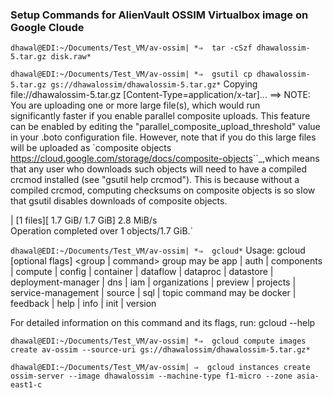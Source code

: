 ### Setup Commands for AlienVault OSSIM Virtualbox image on Google Cloude

`dhawal@EDI:~/Documents/Test_VM/av-ossim|
*⇒  tar -cSzf dhawalossim-5.tar.gz disk.raw*`


`dhawal@EDI:~/Documents/Test_VM/av-ossim|
*⇒  gsutil cp dhawalossim-5.tar.gz gs://dhawalossim/dhawalossim-5.tar.gz*`
Copying file://dhawalossim-5.tar.gz [Content-Type=application/x-tar]...
==> NOTE: You are uploading one or more large file(s), which would run          
significantly faster if you enable parallel composite uploads. This
feature can be enabled by editing the
"parallel_composite_upload_threshold" value in your .boto
configuration file. However, note that if you do this large files will
be uploaded as `composite objects
<https://cloud.google.com/storage/docs/composite-objects>``_,which
means that any user who downloads such objects will need to have a
compiled crcmod installed (see "gsutil help crcmod"). This is because
without a compiled crcmod, computing checksums on composite objects is
so slow that gsutil disables downloads of composite objects.

| [1 files][  1.7 GiB/  1.7 GiB]    2.8 MiB/s                                   
Operation completed over 1 objects/1.7 GiB.`

`dhawal@EDI:~/Documents/Test_VM/av-ossim|
*⇒  gcloud*`
Usage: gcloud [optional flags] <group | command>
  group may be           app | auth | components | compute | config |
                         container | dataflow | dataproc | datastore |
                         deployment-manager | dns | iam | organizations |
                         preview | projects | service-management | source |
                         sql | topic
  command may be         docker | feedback | help | info | init | version

For detailed information on this command and its flags, run:
  gcloud --help


`dhawal@EDI:~/Documents/Test_VM/av-ossim|
*⇒  gcloud compute images create av-ossim --source-uri gs://dhawalossim/dhawalossim-5.tar.gz*`

`dhawal@EDI:~/Documents/Test_VM/av-ossim|
⇒  gcloud instances create ossim-server --image dhawalossim --machine-type f1-micro --zone asia-east1-c`
